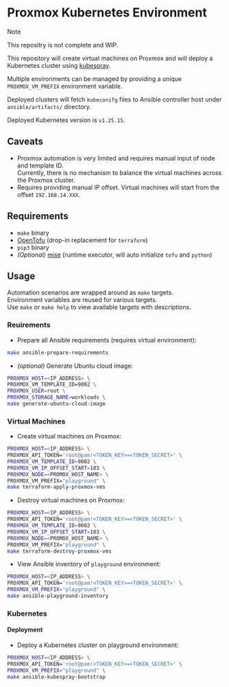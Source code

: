 # Proxmox Kubernetes Environment

> [!NOTE]
> This repositry is not complete and WIP.

This repository will create virtual machines on Proxmox and will deploy a Kubernetes cluster using [kubespray](https://github.com/kubernetes-sigs/kubespray).

Multiple environments can be managed by providing a unique `PROXMOX_VM_PREFIX` environment variable.

Deployed clusters will fetch `kubeconifg` files to Ansible controller host under `ansible/artifacts/` directory.

Deployed Kubernetes version is `v1.25.15`.

## Caveats

- Proxmox automation is very limited and requires manual input of node and template ID.  
  Currently, there is no mechanism to balance the virtual machines across the Proxmox cluster.
- Requires providing manual IP offset. Virtual machines will start from the offset `192.168.14.XXX`.

## Requirements

- `make` binary
- [OpenTofu](https://opentofu.org) (drop-in replacement for `terraform`)
- `pip3` binary
- _(Optional)_ [mise](https://github.com/jdx/mise) (runtime executor, will auto initialize `tofu` and `python`)

## Usage

Automation scenarios are wrapped around as `make` targets.  
Environment variables are reused for various targets.  
Use `make` or `make help` to view available targets with descriptions.

### Reuirements

- Prepare all Ansible requirements (requires virtual environment):

```bash
make ansible-prepare-requirements
```

- _(optional)_ Generate Ubuntu cloud image:

```bash
PROXMOX_HOST=<IP_ADDRESS> \
PROXMOX_VM_TEMPLATE_ID=9002 \
PROXMOX_USER=root \
PROXMOX_STORAGE_NAME=workloads \
make generate-ubuntu-cloud-image
```

### Virtual Machines

- Create virtual machines on Proxmox:

```bash
PROXMOX_HOST=<IP_ADDRESS> \
PROXMOX_API_TOKEN='root@pam!<TOKEN_KEY>=<TOKEN_SECRET>' \
PROXMOX_VM_TEMPLATE_ID=9002 \
PROXMOX_VM_IP_OFFSET_START=103 \
PROXMOX_NODE=<PROMOX_HOST_NAME> \
PROXMOX_VM_PREFIX="playground" \
make terraform-apply-proxmox-vms
```

- Destroy virtual machines on Proxmox:

```bash
PROXMOX_HOST=<IP_ADDRESS> \
PROXMOX_API_TOKEN='root@pam!<TOKEN_KEY>=<TOKEN_SECRET>' \
PROXMOX_VM_TEMPLATE_ID=9002 \
PROXMOX_VM_IP_OFFSET_START=103 \
PROXMOX_NODE=<PROMOX_HOST_NAME> \
PROXMOX_VM_PREFIX="playground" \
make terraform-destroy-proxmox-vms
```

- View Ansible inventory of `playground` environment:

```bash
PROXMOX_HOST=<IP_ADDRESS> \
PROXMOX_API_TOKEN='root@pam!<TOKEN_KEY>=<TOKEN_SECRET>' \
PROXMOX_VM_PREFIX="playground" \
make ansible-playground-inventory
```

### Kubernetes

#### Deployment

- Deploy a Kubernetes cluster on playground environment:

```bash
PROXMOX_HOST=<IP_ADDRESS> \
PROXMOX_API_TOKEN='root@pam!<TOKEN_KEY>=<TOKEN_SECRET>' \
PROXMOX_VM_PREFIX="playground" \
make ansible-kubespray-bootstrap
```
